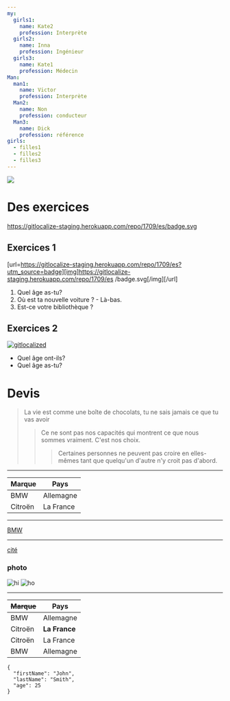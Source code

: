 ```yaml
---
my:
  girls1:
    name: Kate2
    profession: Interprète
  girls2:
    name: Inna
    profession: Ingénieur
  girls3:
    name: Kate1
    profession: Médecin
Man:
  man1:
    name: Victor
    profession: Interprète
  Man2:
    name: Non
    profession: conducteur
  Man3:
    name: Dick
    profession: référence
girls:
  - filles1
  - filles2
  - filles3
---
```

<a href="https://gitlocalize-staging.herokuapp.com/repo/1709/whole_project?utm_source=badge"> <img src="https://gitlocalize-staging.herokuapp.com/repo/1709/whole_project/badge.svg" /> </a>
# Des exercices
https://gitlocalize-staging.herokuapp.com/repo/1709/es/badge.svg

## Exercices 1
[url=https://gitlocalize-staging.herokuapp.com/repo/1709/es?utm_source=badge][img]https://gitlocalize-staging.herokuapp.com/repo/1709/es /badge.svg[/img][/url]

1. Quel âge as-tu?
2. Où est ta nouvelle voiture ? - Là-bas.
3. Est-ce votre bibliothèque ?

## Exercices 2
[![gitlocalized ](https://gitlocalize-staging.herokuapp.com/repo/1709/es/badge.svg)](https://gitlocalize-staging.herokuapp.com/repo/1709/es?utm_source=badge)

- Quel âge ont-ils?
- Quel âge as-tu?

# Devis

> La vie est comme une boîte de chocolats, tu ne sais jamais ce que tu vas avoir
>
> > Ce ne sont pas nos capacités qui montrent ce que nous sommes vraiment. C'est nos choix.
> >
> > > Certaines personnes ne peuvent pas croire en elles-mêmes tant que quelqu'un d'autre n'y croit pas d'abord.

---

Marque | Pays
--- | ---
BMW | Allemagne
Citroën | La France

---

[BMW](https://autoidea.by/)

---

[cité](https://www.citroen.by/)

### photo

![hi](https://drive.google.com/file/d/1DOGDrudAldfgJeLKgOGoblgRM0CcIjv_/view?usp=sharing "c'est l'infobulle")
![ho](https://drive.google.com/file/d/192JoAyqDkddY_35FYzuDgaItdI2U_6gm/view?usp=sharing)

---

~~Marque~~ | Pays
--- | ---
BMW | Allemagne
Citroën | **La France**
Citroën | La France
BMW | Allemagne

```
{
  "firstName": "John",
  "lastName": "Smith",
  "age": 25
}
```

